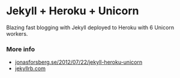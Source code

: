 # Jekyll + Heroku + Unicorn
Blazing fast blogging with Jekyll deployed to Heroku with 6 Unicorn workers.

### More info
* [jonasforsberg.se/2012/07/22/jekyll-heroku-unicorn](http://jonasforsberg.se/2012/07/22/jekyll-heroku-unicorn)
* [jekyllrb.com](http://jekyllrb.com/)
